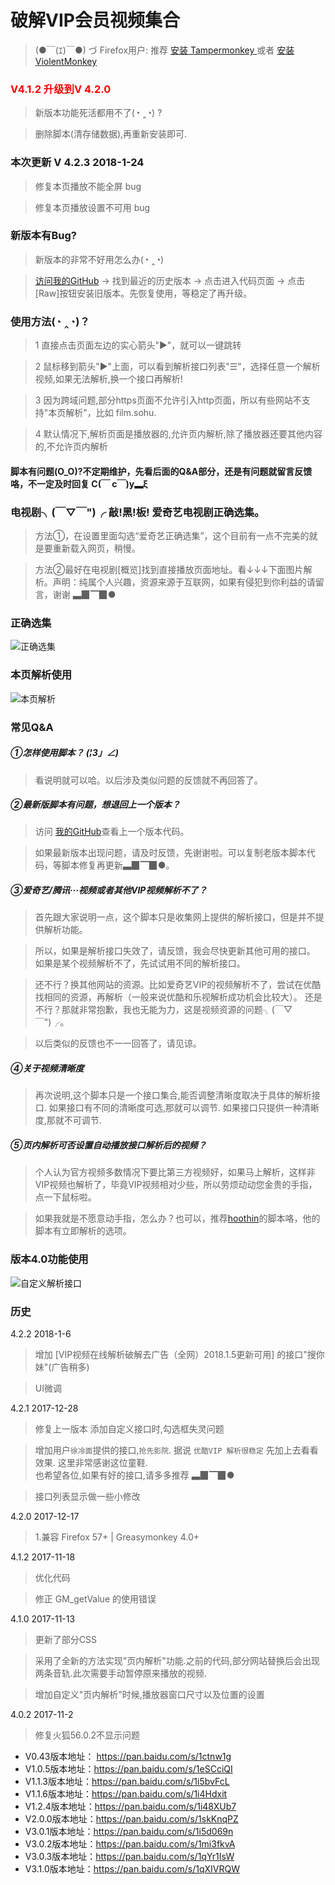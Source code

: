 # 破解VIP会员视频集合

>(●￣(ｴ)￣●) づ Firefox用户: 推荐 [安装 Tampermonkey ](https://addons.mozilla.org/zh-CN/firefox/addon/tampermonkey/) 或者 [安装 ViolentMonkey ](https://addons.mozilla.org/zh-CN/firefox/addon/violentmonkey/)

<h3 style="color:red"><b>V4.1.2 升级到V 4.2.0</b></h3>

> 新版本功能死活都用不了(◔ ‸◔) ?

> 删除脚本(清存储数据),再重新安装即可.

### 本次更新 V 4.2.3   2018-1-24

> 修复本页播放不能全屏 bug

> 修复本页播放设置不可用 bug

### 新版本有Bug?
> 新版本的非常不好用怎么办(◔ ‸◔)

> [访问我的GitHub](https://github.com/woolition/greasyforks/tree/master/hackVipVideosSet) → 找到最近的历史版本 → 点击进入代码页面 → 点击[Raw]按钮安装旧版本。先恢复使用，等稳定了再升级。

### 使用方法(◔ ‸◔)？
> 1 直接点击页面左边的实心箭头"▶"，就可以一键跳转

> 2 鼠标移到箭头"▶"上面，可以看到解析接口列表"☰"，选择任意一个解析视频,如果无法解析,换一个接口再解析!

> 3 因为跨域问题,部分https页面不允许引入http页面，所以有些网站不支持"本页解析"，比如 film.sohu.

> 4 默认情况下,解析页面是播放器的,允许页内解析,除了播放器还要其他内容的,不允许页内解析

#### 脚本有问题(O_O)?不定期维护，先看后面的Q&A部分，还是有问题就留言反馈咯，不一定及时回复 C(￣ c￣)y▂ξ

### 电视剧╮(￣▽￣")╭  敲!黑!板!   爱奇艺电视剧正确选集。
> 方法①，在设置里面勾选“爱奇艺正确选集”，这个目前有一点不完美的就是要重新载入网页，稍慢。

> 方法②最好在电视剧[概览]找到直接播放页面地址。看↓↓↓下面图片解析。声明：纯属个人兴趣，资源来源于互联网，如果有侵犯到你利益的请留言，谢谢 ▃▉▔▉●

### 正确选集
![正确选集](https://github.com/woolition/greasyforks/raw/master/img/%E6%AD%A3%E7%A1%AE%E9%80%89%E9%9B%86.gif)

### 本页解析使用
![本页解析](https://github.com/woolition/greasyforks/raw/master/img/%E9%A1%B5%E5%86%85%E8%A7%A3%E6%9E%90.gif)


### 常见Q&A
##### ①怎样使用脚本？ _(¦3」∠)_
> 看说明就可以哈。以后涉及类似问题的反馈就不再回答了。

##### ②最新版脚本有问题，想退回上一个版本？
> 访问 [我的GitHub](https://github.com/woolition/greasyforks/tree/master/hackVipVideosSet )查看上一个版本代码。

> 如果最新版本出现问题，请及时反馈，先谢谢啦。可以复制老版本脚本代码，等脚本修复再更新▃▉▔▉●。

##### ③爱奇艺/腾讯···视频或者其他VIP视频解析不了？
> 首先跟大家说明一点，这个脚本只是收集网上提供的解析接口，但是并不提供解析功能。

> 所以，如果是解析接口失效了，请反馈，我会尽快更新其他可用的接口。
> 如果是某个视频解析不了，先试试用不同的解析接口。

> 还不行？换其他网站的资源。比如爱奇艺VIP的视频解析不了，尝试在优酷找相同的资源，再解析（一般来说优酷和乐视解析成功机会比较大）。
> 还是不行？那就非常抱歉，我也无能为力，这是视频资源的问题╮(￣▽￣")╭。

> 以后类似的反馈也不一一回答了，请见谅。

##### ④关于视频清晰度
> 再次说明,这个脚本只是一个接口集合,能否调整清晰度取决于具体的解析接口.
> 如果接口有不同的清晰度可选,那就可以调节. 如果接口只提供一种清晰度,那就不可调节.

##### ⑤页内解析可否设置自动播放接口解析后的视频？
> 个人认为官方视频多数情况下要比第三方视频好，如果马上解析，这样非VIP视频也解析了，毕竟VIP视频相对少些，所以劳烦动动您金贵的手指，点一下鼠标啦。

> 如果我就是不愿意动手指，怎么办？也可以，推荐[hoothin](https://greasyfork.org/zh-CN/users/8227-hoothin)的脚本咯，他的脚本有立即解析的选项。

### 版本4.0功能使用
![自定义解析接口](https://github.com/woolition/greasyforks/raw/master/img/自定义解析接口.gif)


### 历史
4.2.2   2018-1-6

> 增加 [VIP视频在线解析破解去广告（全网）2018.1.5更新可用] 的接口"搜你妹"(广告稍多)

> UI微调

4.2.1   2017-12-28

> 修复上一版本 添加自定义接口时,勾选框失灵问题

> 增加用户`徐冷面`提供的接口,`抢先影院`. 据说 `优酷VIP 解析很稳定` 先加上去看看效果. 这里非常感谢这位童鞋.<br>
也希望各位,如果有好的接口,请多多推荐 ▃▉▔▉●

> 接口列表显示做一些小修改

4.2.0   2017-12-17

> 1.兼容 Firefox 57+ | Greasymonkey 4.0+

4.1.2   2017-11-18

> 优化代码

> 修正 GM_getValue 的使用错误

4.1.0 2017-11-13

> 更新了部分CSS

> 采用了全新的方法实现"页内解析"功能.之前的代码,部分网站替换后会出现两条音轨.此次需要手动暂停原来播放的视频.

> 增加自定义"页内解析"时候,播放器窗口尺寸以及位置的设置

4.0.2   2017-11-2

> 修复火狐56.0.2不显示问题

+ V0.43版本地址： https://pan.baidu.com/s/1ctnw1g
+ V1.0.5版本地址：https://pan.baidu.com/s/1eSCciQI
+ V1.1.3版本地址：https://pan.baidu.com/s/1i5bvFcL
+ V1.1.6版本地址：https://pan.baidu.com/s/1i4Hdxit
+ V1.2.4版本地址：https://pan.baidu.com/s/1i48XUb7
+ V2.0.0版本地址：https://pan.baidu.com/s/1skKnqPZ
+ V3.0.1版本地址：https://pan.baidu.com/s/1i5d069n
+ V3.0.2版本地址：https://pan.baidu.com/s/1mi3fkvA
+ V3.0.3版本地址：https://pan.baidu.com/s/1qYr1IsW
+ V3.1.0版本地址：https://pan.baidu.com/s/1qXIVRQW